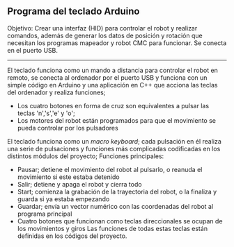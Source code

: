 ## Programa del teclado Arduino
Objetivo: Crear una interfaz (HID) para controlar el robot y realizar comandos, además de generar los datos de posición y rotación que necesitan los programas mapeador y robot CMC para funcionar.
Se conecta en el puerto USB.

***

El teclado funciona como un mando a distancia para controlar el robot en remoto, se conecta al ordenador por el puerto USB y funciona con un simple código en Arduino y una aplicación en C++ que acciona las teclas del ordenador y realiza funciones;
- Los cuatro botones en forma de cruz son equivalentes a pulsar las teclas 'n','s','e' y 'o';
- Los motores del robot están programados para que el movimiento se pueda controlar por los pulsadores

El teclado funciona como un _macro keyboard_; cada pulsación en él realiza una serie de pulsaciones y funciones más complicadas codificadas en los distintos módulos del proyecto;
Funciones principales:
- Pausar; detiene el movimiento del robot al pulsarlo, o reanuda el movimiento si este estaba detenido
- Salir; detiene y apaga el robot y cierra todo
- Start; comienza la grabación de la trayectoria del robot, o la finaliza y guarda si ya estaba empezando
- Guardar; envía un vector numérico con las coordenadas del robot al programa principal
- Cuatro botones que funcionan como teclas direccionales se ocupan de los movimientos y giros
Las funciones de todas estas teclas están definidas en los códigos del proyecto.
